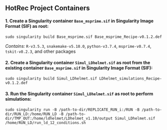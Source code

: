 ## HotRec Project Containers

####  1. Create a Singularity container `Base_msprime.sif` in Singularity Image Format (SIF) as root: 

`sudo singularity build Base_msprime.sif Base_msprime_Recipe-v0.1.2.def`

*Contains:* `R-v3.5.3`, `snakemake-v5.10.0`, `python-v3.7.4`, `msprime-v0.7.4`, `tskit-v0.2.3`, and other packages 



####  2. Create a Singularity container `Simul_LDhelmet.sif` as root from the existing container `Base_msprime.sif` in Singularity Image Format (SIF): 

`sudo singularity build Simul_LDhelmet.sif LDhelmet_simulations_Recipe-v0.1.2.def`


####  3. Run the Singularity container `Simul_LDhelmet.sif` as root to perform simulations: 

`sudo singularity run -B /path-to-dir/REPLICATE_RUN_i:/RUN -B /path-to-dir/RUN_LD:/home/RUN_LD -B /path-to-dir/TMP_OUT:/home/ldhelmet/LDhelmet_v1.10/output Simul_LDhelmet.sif /home/RUN_LD/run_ld_12_conditions.sh`

